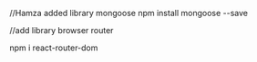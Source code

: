 //Hamza
added library mongoose
npm install mongoose --save

//add library browser router

 npm i react-router-dom